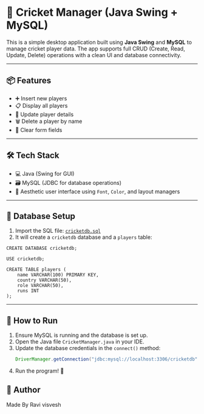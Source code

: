 
# 🏏 Cricket Manager (Java Swing + MySQL)

This is a simple desktop application built using **Java Swing** and **MySQL** to manage cricket player data. The app supports full CRUD (Create, Read, Update, Delete) operations with a clean UI and database connectivity.

---

## 📦 Features

- ➕ Insert new players
- 📋 Display all players
- 🔁 Update player details
- 🗑️ Delete a player by name
- 🧼 Clear form fields

---

## 🛠️ Tech Stack

- 💻 Java (Swing for GUI)
- 🗃️ MySQL (JDBC for database operations)
- 🎨 Aesthetic user interface using `Font`, `Color`, and layout managers

---

## 🧾 Database Setup

1. Import the SQL file: [`cricketdb.sql`](./cricketdb.sql)
2. It will create a `cricketdb` database and a `players` table:

```
CREATE DATABASE cricketdb;

USE cricketdb;

CREATE TABLE players (
    name VARCHAR(100) PRIMARY KEY,
    country VARCHAR(50),
    role VARCHAR(50),
    runs INT
);
```

---

## 🚀 How to Run

1. Ensure MySQL is running and the database is set up.
2. Open the Java file `CricketManager.java` in your IDE.
3. Update the database credentials in the `connect()` method:
   ```java
   DriverManager.getConnection("jdbc:mysql://localhost:3306/cricketdb", "root", "your_password");
   ```
4. Run the program! 🎉

## 🙌 Author

Made By Ravi visvesh

